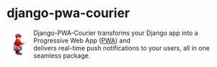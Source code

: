 # django-pwa-courier

<div style="display: flex; align-items: center;">
  <img src="./docs/img/django-pwa-courier.png" alt="django-pwa-courier" style="margin-right: 10px;">
  <span>Django-PWA-Courier transforms your Django app into a Progressive Web App (<a href="https://developer.mozilla.org/en-US/docs/Web/Progressive_web_apps">PWA</a>) and<br>delivers real-time push notifications to your users, all in one seamless package.</span>
</div>